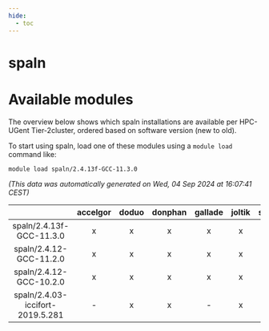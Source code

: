 ```yaml
---
hide:
  - toc
---
```


spaln
=====

# Available modules


The overview below shows which spaln installations are available per HPC-UGent Tier-2cluster, ordered based on software version (new to old).

To start using spaln, load one of these modules using a `module load` command like:

```shell
module load spaln/2.4.13f-GCC-11.3.0
```

*(This data was automatically generated on Wed, 04 Sep 2024 at 16:07:41 CEST)*  

| |accelgor|doduo|donphan|gallade|joltik|shinx|skitty|
| :---: | :---: | :---: | :---: | :---: | :---: | :---: | :---: |
|spaln/2.4.13f-GCC-11.3.0|x|x|x|x|x|-|x|
|spaln/2.4.12-GCC-11.2.0|x|x|x|x|x|-|x|
|spaln/2.4.12-GCC-10.2.0|x|x|x|x|x|-|x|
|spaln/2.4.03-iccifort-2019.5.281|-|x|x|-|x|-|x|

